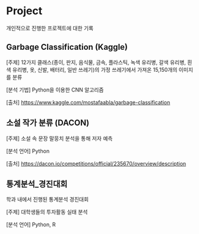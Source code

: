 # Project
개인적으로 진행한 프로젝트에 대한 기록

## Garbage Classification (Kaggle)
[주제] 12가지 클래스(종이, 판지, 음식물, 금속, 플라스틱, 녹색 유리병, 갈색 유리병, 흰색 유리병, 옷, 신발, 배터리, 일반 쓰레기)의 가정 쓰레기에서 가져온 15,150개의 이미지를 분류

[분석 기법] Python을 이용한 CNN 알고리즘

[출처] https://www.kaggle.com/mostafaabla/garbage-classification

## 소설 작가 분류 (DACON)
[주제] 소설 속 문장 말뭉치 분석을 통해 저자 예측

[분석 언어] Python

[출처] https://dacon.io/competitions/official/235670/overview/description

## 통계분석_경진대회
학과 내에서 진행된 통계분석 경진대회

[주제] 대학생들의 투자활동 실태 분석

[분석 언어] Python, R
